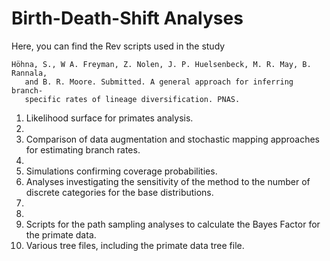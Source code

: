 # Birth-Death-Shift Analyses

Here, you can find the Rev scripts used in the study

    Höhna, S., W A. Freyman, Z. Nolen, J. P. Huelsenbeck, M. R. May, B. Rannala, 
       and B. R. Moore. Submitted. A general approach for inferring branch-
       specific rates of lineage diversification. PNAS.

 1. Likelihood surface for primates analysis.
 2. 
 3. Comparison of data augmentation and stochastic mapping approaches for 
    estimating branch rates.
 4. 
 5. Simulations confirming coverage probabilities.
 6. Analyses investigating the sensitivity of the method to the number of discrete 
    categories for the base distributions.
 7. 
 8. 
 9. Scripts for the path sampling analyses to calculate the Bayes Factor for 
     the primate data.
10. Various tree files, including the primate data tree file.